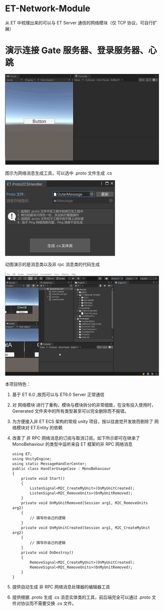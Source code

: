 # ET-Network-Module

从 ET 中梳理出来的可以与 ET Server 通信的网络模块（仅 TCP 协议，可自行扩展）

# 演示连接 Gate 服务器、登录服务器、心跳

![](doc/demo.gif)

图示为网络消息生成工具，可以选中 .proto 文件生成 .cs

![](doc/proto2cs.png)



动图演示的是消息类以及非 rpc 消息类的代码生成

![](doc/generatecode.gif)



本项目特色：

1. 基于 ET 6.0 ,故而可以与 ET6.0 Server 正常通信

2. 对 网络模块 进行了重构，模块与模块拆分的非常细致，在没有投入使用时，Generated 文件夹中的所有类型甚至可以完全删除而不报错。

3. 为方便接入非 ET ECS 架构的常规 unity 项目，按以往直觉开发故而剔除了 网络模块对 ET.Entity 的依赖

4. 改善了 非 RPC 网络消息的订阅与取消订阅，如下所示即可在继承了 MonoBehaviour 的类型中监听来自 ET 框架的非 RPC 网络消息
   
   ```
   using ET;
   using UnityEngine;
   using static MessageHandlerCenter;
   public class HandlerUsageCase : MonoBehaviour
   {
       private void Start()
       {
           ListenSignal<M2C_CreateMyUnit>(OnMyUnitCreated);
           ListenSignal<M2C_RemoveUnits>(OnMyUnitRemoved);
       }
       private void OnMyUnitRemoved(Session arg1, M2C_RemoveUnits arg2)
       {
           // 撰写你自己的逻辑
       }
       private void OnMyUnitCreated(Session arg1, M2C_CreateMyUnit arg2)
       {
           // 撰写你自己的逻辑
       }
       private void OnDestroy()
       {
           RemoveSignal<M2C_CreateMyUnit>(OnMyUnitCreated);
           RemoveSignal<M2C_RemoveUnits>(OnMyUnitRemoved);
       }
   }
   ```
   
   

5. 提供自动生成 非 RPC 网络消息处理器的编辑器工具

6. 提供根据 .proto 生成 .cs 消息实体类的工具，前后端完全可以通过 .proto 文件对协议而不需要交换 .cs 文件。

